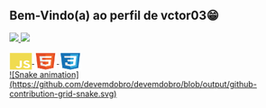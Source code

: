 ## Bem-Vindo(a) ao perfil de vctor03😁
<div>
  <a href="https://github.com/vctor03">
  <img height="180em" src="https://github-readme-stats.vercel.app/api?username=vctor03&show_icons=true&theme=tokyonight&include_all_commits=true&count_private=true"/>
  <img height="180em" src="https://github-readme-stats.vercel.app/api/top-langs/?username=vctor03&layout=compact&langs_count=6&theme=tokyonight"/>
</div>
<div style="display: inline_block"><br>
  <img align="center" alt="Js" height="30" width="40" src="https://raw.githubusercontent.com/devicons/devicon/master/icons/javascript/javascript-plain.svg ">
  <img align="center" alt="HTML" height="30" width="40" src="https://raw.githubusercontent.com/devicons/devicon/master/icons/html5/html5-original.svg ">
  <img align="center" alt="CSS" height="30" width="40" src="https://raw.githubusercontent.com/devicons/devicon/master/icons/css3/css3-original.svg ">
</div>
<div>
![Snake animation](https://github.com/devemdobro/devemdobro/blob/output/github-contribution-grid-snake.svg)

</div>

